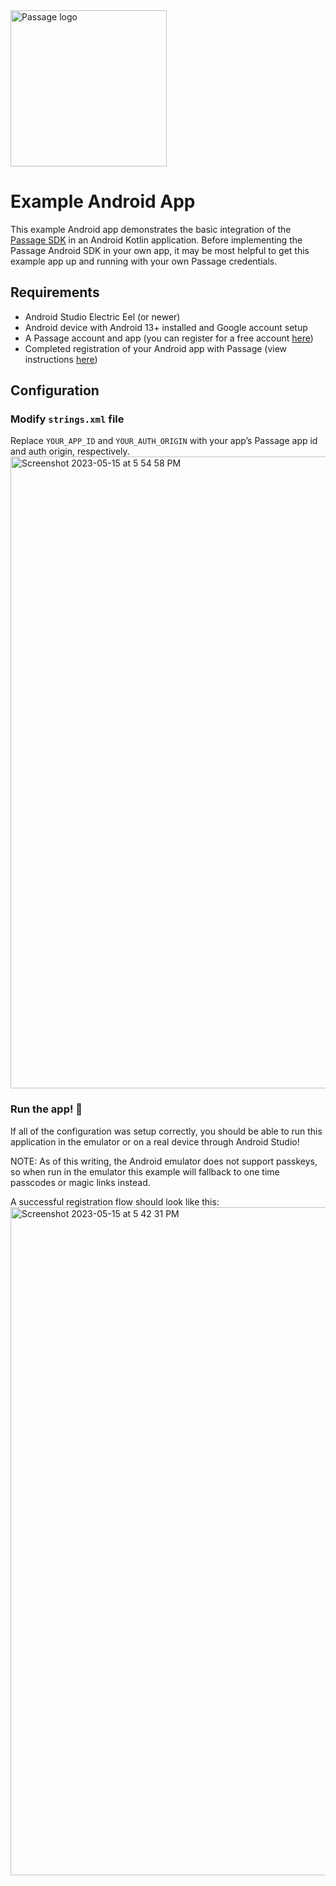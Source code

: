 <img src="https://storage.googleapis.com/passage-docs/passage-logo-gradient.svg" alt="Passage logo" style="width:250px;"/>

# Example Android App

This example Android app demonstrates the basic integration of the [Passage SDK](https://github.com/passageidentity/passage-android) in an Android Kotlin application. Before implementing the Passage Android SDK in your own app, it may be most helpful to get this example app up and running with your own Passage credentials.

## Requirements

- Android Studio Electric Eel (or newer)
- Android device with Android 13+ installed and Google account setup
- A Passage account and app (you can register for a free account [here](https://passage.id))
- Completed registration of your Android app with Passage (view instructions [here](https://github.com/passageidentity/passage-android))

## Configuration

### Modify `strings.xml` file

Replace `YOUR_APP_ID` and `YOUR_AUTH_ORIGIN` with your app’s Passage app id and auth origin, respectively.
<img width="1011" alt="Screenshot 2023-05-15 at 5 54 58 PM" src="https://github.com/passageidentity/example-android/assets/16176400/35220be6-cc05-4bbf-8c2e-3c9e0e781a65">


### Run the app! 🚀

If all of the configuration was setup correctly, you should be able to run this application in the emulator or on a real device through Android Studio!

NOTE: As of this writing, the Android emulator does not support passkeys, so when run in the emulator this example will fallback to one time passcodes or magic links instead.

A successful registration flow should look like this:
<img width="1069" alt="Screenshot 2023-05-15 at 5 42 31 PM" src="https://github.com/passageidentity/example-android/assets/16176400/0b45d333-edc3-4871-b9fa-71dce3bd48be">


